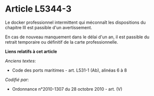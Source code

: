 # Article L5344-3

Le docker professionnel intermittent qui méconnaît les dispositions du chapitre III est passible d'un avertissement.

En cas de nouveau manquement dans le délai d'un an, il est passible du retrait temporaire ou définitif de la carte
professionnelle.

**Liens relatifs à cet article**

_Anciens textes_:

  - Code des ports maritimes - art. L531-1 (Ab), alinéas 6 à 8

_Codifié par_:

  - Ordonnance n°2010-1307 du 28 octobre 2010 - art. (V)
